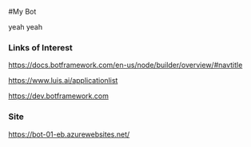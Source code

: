 #My Bot

yeah yeah


### Links of Interest

https://docs.botframework.com/en-us/node/builder/overview/#navtitle

https://www.luis.ai/applicationlist

https://dev.botframework.com


### Site
https://bot-01-eb.azurewebsites.net/
